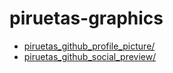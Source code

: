 # piruetas-graphics

- [piruetas_github_profile_picture/](./piruetas_github_profile_picture/)
- [piruetas_github_social_preview/](./piruetas_github_social_preview/)

